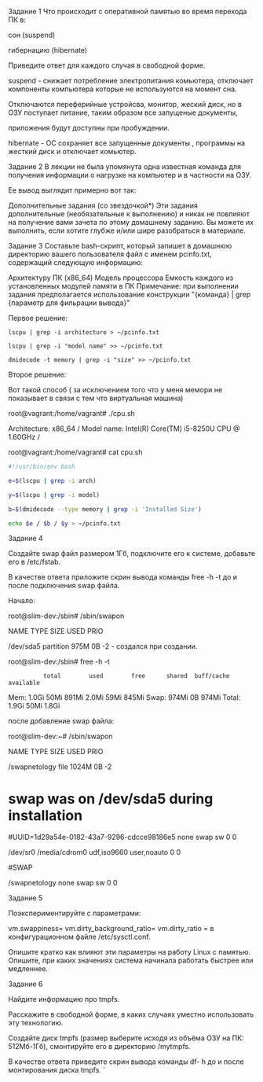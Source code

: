 Задание 1
Что происходит с оперативной памятью во время перехода ПК в:

сон (suspend)

гибернацию (hibernate)

Приведите ответ для каждого случая в свободной форме.

suspend - снижает потребление электропитания комьютера, отключает компоненты компьютера которые не используются на момент сна.

 Отключаются переферийные устройсва, монитор, жеский диск, но в ОЗУ поступает питание, таким образом все запущеные документы, 
 
 приложения будут доступны при пробуждении. 

hibernate - ОС сохраняет все запущенные документы , программы на жесткий диск и отключает комьютер.

Задание 2
В лекции не была упомянута одна известная команда для получения информации о нагрузке на компьютер и в частности на ОЗУ.

Ее вывод выглядит примерно вот так:




Дополнительные задания (со звездочкой*)
Эти задания дополнительные (необязательные к выполнению) и никак не повлияют на получение вами зачета по этому домашнему заданию. Вы можете их выполнить, если хотите глубже и/или шире разобраться в материале.

Задание 3
Составьте bash-скрипт, который запишет в домашнюю директорию вашего пользователя файл с именем pcinfo.txt, содержащий следующую информацию:

Архитектуру ПК (x86_64)
Модель процессора
Емкость каждого из установленных модулей памяти в ПК
Примечание: при выполнении задания предполагается использование конструкции "{команда} | grep {параметр для фильрации вывода}"

Первое решение:

```
lscpu | grep -i architecture > ~/pcinfo.txt

lscpu | grep -i "model name" >> ~/pcinfo.txt

dmidecode -t memory | grep -i "size" >> ~/pcinfo.txt
```

Второе решение:

Вот такой способ ( за исключением того что у меня мемори не показывает в связи с тем что виртуальная машина)

root@vagrant:/home/vagrant# ./cpu.sh

Architecture: x86_64 / Model name: Intel(R) Core(TM) i5-8250U CPU @ 1.60GHz /

root@vagrant:/home/vagrant# cat cpu.sh

```bash
#!/usr/bin/env bash

e=$(lscpu | grep -i arch)

y=$(lscpu | grep -i model)

b=$(dmidecode --type memory | grep -i 'Installed Size')

echo $e / $b / $y > ~/pcinfo.txt

```

Задание 4

Создайте swap файл размером 1Гб, подключите его к системе, добавьте его в /etc/fstab.

В качестве ответа приложите скрин вывода команды free -h -t до и после подключения swap файла.

Начало:

root@slim-dev:/sbin# /sbin/swapon

NAME      TYPE      SIZE USED PRIO

/dev/sda5 partition 975M   0B   -2 - создался при создании.

root@slim-dev:/sbin# free -h -t

              total        used        free      shared  buff/cache   available
Mem:          1.0Gi        50Mi       891Mi       2.0Mi        59Mi       845Mi
Swap:         974Mi          0B       974Mi
Total:        1.9Gi        50Mi       1.8Gi

после добавление swap файла:

root@slim-dev:~# /sbin/swapon

NAME          TYPE  SIZE USED PRIO

/swapnetology file 1024M   0B   -2

# swap was on /dev/sda5 during installation

#UUID=1d29a54e-0182-43a7-9296-cdcce98186e5 none            swap    sw              0       0

/dev/sr0        /media/cdrom0   udf,iso9660 user,noauto     0       0


#SWAP

/swapnetology none swap sw 0  0



Задание 5

Поэкспериментируйте с параметрами:

vm.swappiness=
vm.dirty_background_ratio=
vm.dirty_ratio =
в конфигурационном файле /etc/sysctl.conf.

Опишите кратко как влияют эти параметры на работу Linux с памятью. Опишите, при каких значениях система начинала работать быстрее или медленнее.


Задание 6

Найдите информацию про tmpfs.

Расскажите в свободной форме, в каких случаях уместно использовать эту технологию.

Создайте диск tmpfs (размер выберите исходя из объёма ОЗУ на ПК: 512Мб-1Гб), смонтируйте его в директорию /mytmpfs.

В качестве ответа приведите скрин вывода команды df- h до и после монтирования диска tmpfs. `